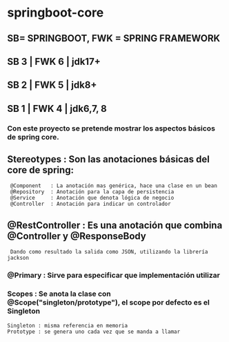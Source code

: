 # springboot-core

## SB= SPRINGBOOT, FWK = SPRING FRAMEWORK
## SB 3 | FWK 6 | jdk17+
## SB 2 | FWK 5 | jdk8+
## SB 1 | FWK 4 | jdk6,7, 8


### Con este proyecto se pretende mostrar los aspectos básicos de spring core.


## Stereotypes : Son las anotaciones básicas del core de spring:
     @Component   : La anotación mas genérica, hace una clase en un bean
     @Repository  : Anotación para la capa de persistencia
     @Service     : Anotación que denota lógica de negocio
     @Controller  : Anotación para indicar un controlador

## @RestController : Es una anotación que combina @Controller y @ResponseBody
     Dando como resultado la salida como JSON, utilizando la librería jackson

### @Primary : Sirve para especificar que implementación utilizar

### Scopes : Se anota la clase con @Scope("singleton/prototype"), el scope por defecto es el Singleton
    Singleton : misma referencia en memoria
    Prototype : se genera uno cada vez que se manda a llamar

